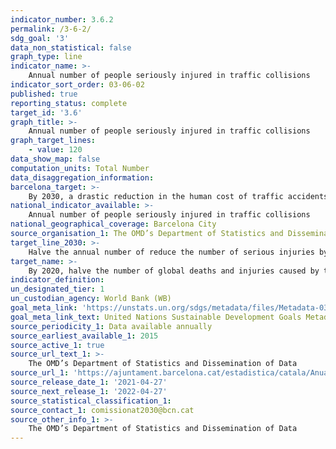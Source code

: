 ```yaml
---
indicator_number: 3.6.2
permalink: /3-6-2/
sdg_goal: '3'
data_non_statistical: false
graph_type: line
indicator_name: >-
    Annual number of people seriously injured in traffic collisions
indicator_sort_order: 03-06-02
published: true
reporting_status: complete
target_id: '3.6'
graph_title: >-
    Annual number of people seriously injured in traffic collisions
graph_target_lines:
    - value: 120
data_show_map: false
computation_units: Total Number
data_disaggregation_information: 
barcelona_target: >-
    By 2030, a drastic reduction in the human cost of traffic accidents
national_indicator_available: >-
    Annual number of people seriously injured in traffic collisions
national_geographical_coverage: Barcelona City 
source_organisation_1: The OMD’s Department of Statistics and Dissemination of Data 
target_line_2030: >-
    Halve the annual number of reduce the number of serious injuries by 40% compared to the figures for 2015: Less than 120
target_name: >-
    By 2020, halve the number of global deaths and injuries caused by traffic accidents
indicator_definition:
un_designated_tier: 1
un_custodian_agency: World Bank (WB)
goal_meta_link: 'https://unstats.un.org/sdgs/metadata/files/Metadata-03-06-01.pdf'
goal_meta_link_text: United Nations Sustainable Development Goals Metadata (pdf 894kB)
source_periodicity_1: Data available annually
source_earliest_available_1: 2015
source_active_1: true
source_url_text_1: >-
    The OMD’s Department of Statistics and Dissemination of Data
source_url_1: 'https://ajuntament.barcelona.cat/estadistica/catala/Anuaris/Anuaris/index.htm'
source_release_date_1: '2021-04-27'
source_next_release_1: '2022-04-27'
source_statistical_classification_1: 
source_contact_1: comissionat2030@bcn.cat
source_other_info_1: >-
    The OMD’s Department of Statistics and Dissemination of Data
---
```

